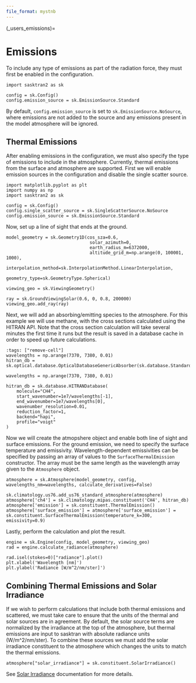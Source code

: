 ```yaml
---
file_format: mystnb
---
```


(_users_emissions)=
# Emissions

To include any type of emissions as part of the radiation force, they must first be enabled in the configuration.

```{code-cell}
import sasktran2 as sk

config = sk.Config()
config.emission_source = sk.EmissionSource.Standard
```

By default, `config.emission_source` is set to `sk.EmissionSource.NoSource`, where emissions are not added to
the source and any emissions present in the model atmosphere will be ignored.

## Thermal Emissions

After enabling emissions in the configuration, we must also specify the type of emissions to include in the
atmosphere. Currently, thermal emissions from the surface and atmosphere are supported. First we will
enable emission sources in the configuration and disable the single scatter source.

```{code-cell}
import matplotlib.pyplot as plt
import numpy as np
import sasktran2 as sk

config = sk.Config()
config.single_scatter_source = sk.SingleScatterSource.NoSource
config.emission_source = sk.EmissionSource.Standard
```

Now, set up a line of sight that ends at the ground.

```{code-cell}
model_geometry = sk.Geometry1D(cos_sza=0.6,
                                solar_azimuth=0,
                                earth_radius_m=6372000,
                                altitude_grid_m=np.arange(0, 100001, 1000),
                                interpolation_method=sk.InterpolationMethod.LinearInterpolation,
                                geometry_type=sk.GeometryType.Spherical)

viewing_geo = sk.ViewingGeometry()

ray = sk.GroundViewingSolar(0.6, 0, 0.8, 200000)
viewing_geo.add_ray(ray)
```

Next, we will add an absorbing/emitting species to the atmosphere. For this example we will use
methane, with the cross sections calculated using the HITRAN API. Note that the cross section
calculation will take several minutes the first time it runs but the result is saved in a
database cache in order to speed up future calculations.

```{code-cell}
:tags: ["remove-cell"]
wavelengths = np.arange(7370, 7380, 0.01)
hitran_db = sk.optical.database.OpticalDatabaseGenericAbsorber(sk.database.StandardDatabase().path("hitran/CH4/hapi/d6cfbb82aa26584bb76a618ed11cf9bcc011376b.nc"))
```

```{code}
wavelengths = np.arange(7370, 7380, 0.01)

hitran_db = sk.database.HITRANDatabase(
    molecule="CH4",
    start_wavenumber=1e7/wavelengths[-1],
    end_wavenumber=1e7/wavelengths[0],
    wavenumber_resolution=0.01,
    reduction_factor=1,
    backend="hapi",
    profile="voigt"
)
```

Now we will create the atmopshere object and enable both line of sight and surface emissions.
For the ground emission, we need to specify the surface temperature and emissivity.
Wavelength-dependent emissivities can be specified by passing an array of values to the
`SurfaceThermalEmission` constructor. The array must be the same length as the
wavelength array given to the `Atmosphere` object.

```{code-cell}
atmosphere = sk.Atmosphere(model_geometry, config, wavelengths_nm=wavelengths, calculate_derivatives=False)

sk.climatology.us76.add_us76_standard_atmosphere(atmosphere)
atmosphere['ch4'] = sk.climatology.mipas.constituent('CH4', hitran_db)
atmosphere['emission'] = sk.constituent.ThermalEmission()
atmosphere['surface_emission'] = atmosphere['surface_emission'] = sk.constituent.SurfaceThermalEmission(temperature_k=300, emissivity=0.9)
```

Lastly, perform the calculation and plot the result.

```{code-cell}
engine = sk.Engine(config, model_geometry, viewing_geo)
rad = engine.calculate_radiance(atmosphere)

rad.isel(stokes=0)["radiance"].plot()
plt.xlabel('Wavelength [nm]')
plt.ylabel('Radiance [W/m^2/nm/ster]')

```

## Combining Thermal Emissions and Solar Irradiance

If we wish to perform calculations that include both thermal emissions and scattered, we must take care
to ensure that the units of the thermal and solar sources are in agreement. By default, the solar
source terms are normalized by the irradiance at the top of the atmosphere, but thermal emissions
are input to sasktran with absolute radiance units (W/m^2/nm/ster). To combine these sources we must
add the solar irradiance constituent to the atmosphere which changes the units to match the thermal emissions.

```{code-cell}
atmosphere["solar_irradiance"] = sk.constituent.SolarIrradiance()
```

See [Solar Irradiance](_users_solar_irradiance) documentation for more details.
